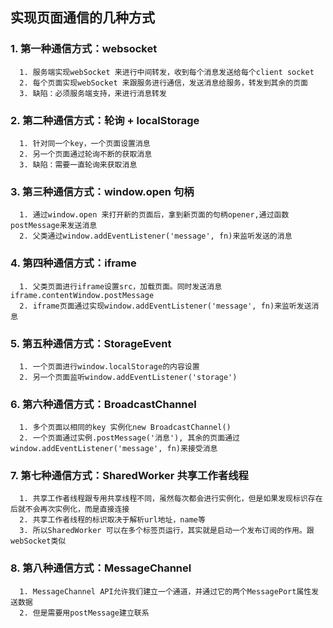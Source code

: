 ## 实现页面通信的几种方式

### 1. 第一种通信方式：websocket

```
  1. 服务端实现webSocket 来进行中间转发，收到每个消息发送给每个client socket
  2. 每个页面实现webSocket 来跟服务进行通信，发送消息给服务，转发到其余的页面
  3. 缺陷：必须服务端支持，来进行消息转发
```

### 2. 第二种通信方式：轮询 + localStorage

```
  1. 针对同一个key，一个页面设置消息
  2. 另一个页面通过轮询不断的获取消息
  3. 缺陷：需要一直轮询来获取消息
```

### 3. 第三种通信方式：window.open 句柄

```
  1. 通过window.open 来打开新的页面后，拿到新页面的句柄opener,通过函数postMessage来发送消息
  2. 父类通过window.addEventListener('message', fn)来监听发送的消息
```

### 4. 第四种通信方式：iframe

```
  1. 父类页面进行iframe设置src，加载页面。同时发送消息iframe.contentWindow.postMessage
  2. iframe页面通过实现window.addEventListener('message', fn)来监听发送消息
```

### 5. 第五种通信方式：StorageEvent

```
  1. 一个页面进行window.localStorage的内容设置
  2. 另一个页面监听window.addEventListener('storage')
```

### 6. 第六种通信方式：BroadcastChannel

```
  1. 多个页面以相同的key 实例化new BroadcastChannel()
  2. 一个页面通过实例.postMessage('消息'), 其余的页面通过window.addEventListener('message', fn)来接受消息
```

### 7. 第七种通信方式：SharedWorker 共享工作者线程

```
  1. 共享工作者线程跟专用共享线程不同，虽然每次都会进行实例化，但是如果发现标识存在后就不会再次实例化，而是直接连接
  2. 共享工作者线程的标识取决于解析url地址，name等
  3. 所以SharedWorker 可以在多个标签页运行，其实就是启动一个发布订阅的作用。跟webSocket类似
```

### 8. 第八种通信方式：MessageChannel

```
  1. MessageChannel API允许我们建立一个通道，并通过它的两个MessagePort属性发送数据
  2. 但是需要用postMessage建立联系
```
